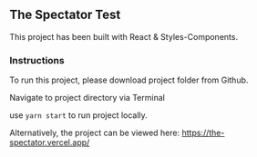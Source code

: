 ## The Spectator Test

This project has been built with React & Styles-Components.

### Instructions

To run this project, please download project folder from Github.

Navigate to project directory via Terminal

use `yarn start` to run project locally.

Alternatively, the project can be viewed here: https://the-spectator.vercel.app/
